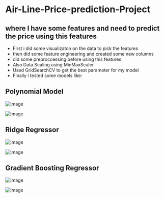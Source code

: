 # Air-Line-Price-prediction-Project
## where I have some features and need to predict the price using this features 
- First i did some visualizaton on the data to pick the features 
- then did some feature engineering and created some new columns
- did some preproccessing before using this features
- Also Data Scaling using MinMaxScaler 
- Used GridSearchCV to get the best parameter for my model
- Finally i tested some models like:

## Polynomial Model 

![image](https://user-images.githubusercontent.com/74101131/168770560-c26646d6-7698-47d0-aff6-c816bd579cbc.png)

![image](https://user-images.githubusercontent.com/74101131/168770514-96438faf-7e57-4f56-8a30-033cfcc9e8dc.png)


## Ridge Regressor

![image](https://user-images.githubusercontent.com/74101131/168770369-f6b64a8d-5d28-42c6-8115-9ff5ff816d77.png)

![image](https://user-images.githubusercontent.com/74101131/168770407-99794577-b25e-4dde-b338-0c0112705db4.png)


## Gradient Boosting Regressor 

![image](https://user-images.githubusercontent.com/74101131/168769924-54c95aa3-ac13-43a4-b399-a36adc713877.png)

![image](https://user-images.githubusercontent.com/74101131/168770211-3f6d3fb0-e85e-406b-94e6-b97a27050a85.png)


 
